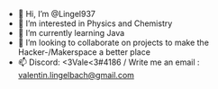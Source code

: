 - 👋 Hi, I’m @Lingel937
- 👀 I’m interested in Physics and Chemistry
- 🌱 I’m currently learning Java
- 💞️ I’m looking to collaborate on projects to make the Hacker-/Makerspace a better place
- 📫 Discord: <3Vale<3#4186 / Write me an email : valentin.lingelbach@gmail.com

<!---
Lingel937/Lingel937 is a ✨ special ✨ repository because its `README.md` (this file) appears on your GitHub profile.
You can click the Preview link to take a look at your changes.
--->
